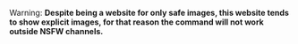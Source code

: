 Warning: **Despite being a website for only safe images, this website tends to show explicit images, for that reason the command will not work outside NSFW channels.**
